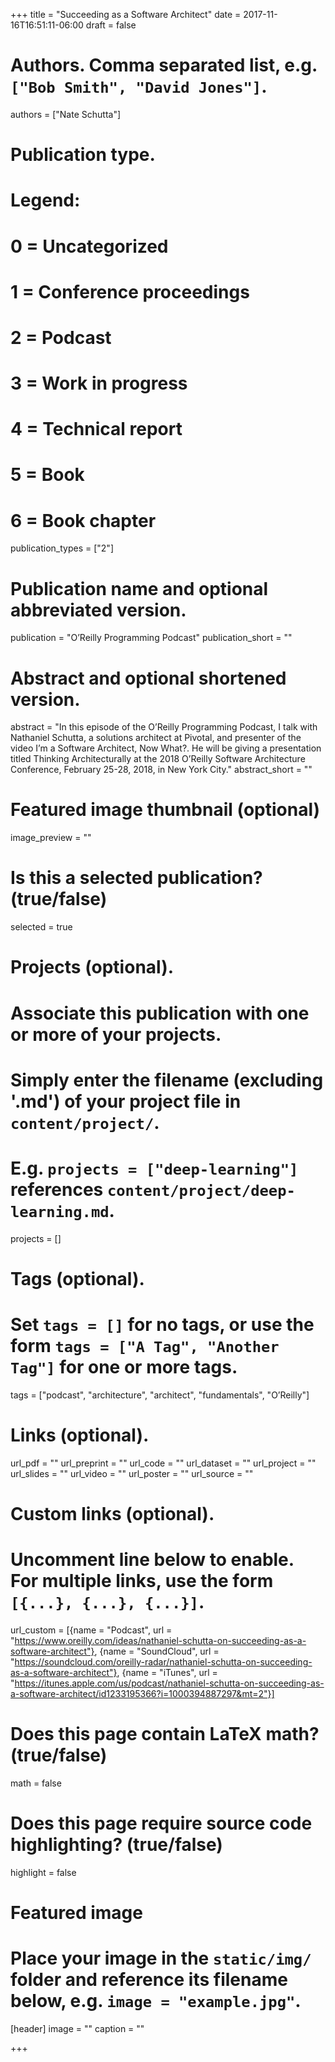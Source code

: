 +++
title = "Succeeding as a Software Architect"
date = 2017-11-16T16:51:11-06:00
draft = false

# Authors. Comma separated list, e.g. `["Bob Smith", "David Jones"]`.
authors = ["Nate Schutta"]

# Publication type.
# Legend:
# 0 = Uncategorized
# 1 = Conference proceedings
# 2 = Podcast
# 3 = Work in progress
# 4 = Technical report
# 5 = Book
# 6 = Book chapter
publication_types = ["2"]

# Publication name and optional abbreviated version.
publication = "O’Reilly Programming Podcast"
publication_short = ""

# Abstract and optional shortened version.
abstract = "In this episode of the O’Reilly Programming Podcast, I talk with Nathaniel Schutta, a solutions architect at Pivotal, and presenter of the video I’m a Software Architect, Now What?. He will be giving a presentation titled Thinking Architecturally at the 2018 O’Reilly Software Architecture Conference, February 25-28, 2018, in New York City."
abstract_short = ""

# Featured image thumbnail (optional)
image_preview = ""

# Is this a selected publication? (true/false)
selected = true

# Projects (optional).
#   Associate this publication with one or more of your projects.
#   Simply enter the filename (excluding '.md') of your project file in `content/project/`.
#   E.g. `projects = ["deep-learning"]` references `content/project/deep-learning.md`.
projects = []

# Tags (optional).
#   Set `tags = []` for no tags, or use the form `tags = ["A Tag", "Another Tag"]` for one or more tags.
tags = ["podcast", "architecture", "architect", "fundamentals", "O’Reilly"]

# Links (optional).
url_pdf = ""
url_preprint = ""
url_code = ""
url_dataset = ""
url_project = ""
url_slides = ""
url_video = ""
url_poster = ""
url_source = ""

# Custom links (optional).
#   Uncomment line below to enable. For multiple links, use the form `[{...}, {...}, {...}]`.

url_custom = [{name = "Podcast", url = "https://www.oreilly.com/ideas/nathaniel-schutta-on-succeeding-as-a-software-architect"}, {name = "SoundCloud", url = "https://soundcloud.com/oreilly-radar/nathaniel-schutta-on-succeeding-as-a-software-architect"}, {name = "iTunes", url = "https://itunes.apple.com/us/podcast/nathaniel-schutta-on-succeeding-as-a-software-architect/id1233195366?i=1000394887297&mt=2"}]

# Does this page contain LaTeX math? (true/false)
math = false

# Does this page require source code highlighting? (true/false)
highlight = false

# Featured image
# Place your image in the `static/img/` folder and reference its filename below, e.g. `image = "example.jpg"`.
[header]
image = ""
caption = ""

+++
